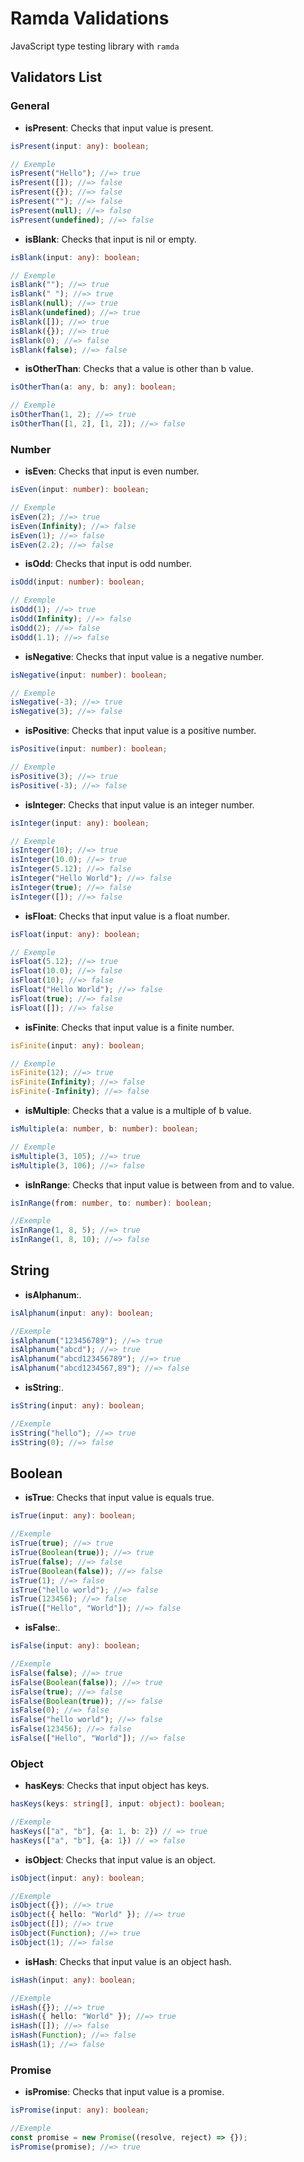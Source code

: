 # Ramda Validations

JavaScript type testing library with `ramda`

## Validators List

### General

- **isPresent**: Checks that input value is present.

```typescript
isPresent(input: any): boolean;

// Exemple
isPresent("Hello"); //=> true
isPresent([]); //=> false
isPresent({}); //=> false
isPresent(""); //=> false
isPresent(null); //=> false
isPresent(undefined); //=> false
```

- **isBlank**: Checks that input is nil or empty.

```typescript
isBlank(input: any): boolean;

// Exemple
isBlank(""); //=> true
isBlank(" "); //=> true
isBlank(null); //=> true
isBlank(undefined); //=> true
isBlank([]); //=> true
isBlank({}); //=> true
isBlank(0); //=> false
isBlank(false); //=> false
```

- **isOtherThan**: Checks that a value is other than b value.

```typescript
isOtherThan(a: any, b: any): boolean;

// Exemple
isOtherThan(1, 2); //=> true
isOtherThan([1, 2], [1, 2]); //=> false
```

### Number

- **isEven**: Checks that input is even number.

```typescript
isEven(input: number): boolean;

// Exemple
isEven(2); //=> true
isEven(Infinity); //=> false
isEven(1); //=> false
isEven(2.2); //=> false
```

- **isOdd**: Checks that input is odd number.

```typescript
isOdd(input: number): boolean;

// Exemple
isOdd(1); //=> true
isOdd(Infinity); //=> false
isOdd(2); //=> false
isOdd(1.1); //=> false
```

- **isNegative**: Checks that input value is a negative number.

```typescript
isNegative(input: number): boolean;

// Exemple
isNegative(-3); //=> true
isNegative(3); //=> false
```

- **isPositive**: Checks that input value is a positive number.

```typescript
isPositive(input: number): boolean;

// Exemple
isPositive(3); //=> true
isPositive(-3); //=> false
```

- **isInteger**: Checks that input value is an integer number.

```typescript
isInteger(input: any): boolean;

// Exemple
isInteger(10); //=> true
isInteger(10.0); //=> true
isInteger(5.12); //=> false
isInteger("Hello World"); //=> false
isInteger(true); //=> false
isInteger([]); //=> false
```

- **isFloat**: Checks that input value is a float number.

```typescript
isFloat(input: any): boolean;

// Exemple
isFloat(5.12); //=> true
isFloat(10.0); //=> false
isFloat(10); //=> false
isFloat("Hello World"); //=> false
isFloat(true); //=> false
isFloat([]); //=> false
```

- **isFinite**: Checks that input value is a finite number.

```typescript
isFinite(input: any): boolean;

// Exemple
isFinite(12); //=> true
isFinite(Infinity); //=> false
isFinite(-Infinity); //=> false
```

- **isMultiple**: Checks that a value is a multiple of b value.

```typescript
isMultiple(a: number, b: number): boolean;

// Exemple
isMultiple(3, 105); //=> true
isMultiple(3, 106); //=> false
```

- **isInRange**: Checks that input value is between from and to value.

```typescript
isInRange(from: number, to: number): boolean;

//Exemple
isInRange(1, 8, 5); //=> true
isInRange(1, 8, 10); //=> false
```

## String

- **isAlphanum**:.

```typescript
isAlphanum(input: any): boolean;

//Exemple
isAlphanum("123456789"); //=> true
isAlphanum("abcd"); //=> true
isAlphanum("abcd123456789"); //=> true
isAlphanum("abcd1234567,89"); //=> false
```

- **isString**:.

```typescript
isString(input: any): boolean;

//Exemple
isString("hello"); //=> true
isString(0); //=> false
```

## Boolean

- **isTrue**: Checks that input value is equals true.

```typescript
isTrue(input: any): boolean;

//Exemple
isTrue(true); //=> true
isTrue(Boolean(true)); //=> true
isTrue(false); //=> false
isTrue(Boolean(false)); //=> false
isTrue(1); //=> false
isTrue("hello world"); //=> false
isTrue(123456); //=> false
isTrue(["Hello", "World"]); //=> false
```

- **isFalse**:.

```typescript
isFalse(input: any): boolean;

//Exemple
isFalse(false); //=> true
isFalse(Boolean(false)); //=> true
isFalse(true); //=> false
isFalse(Boolean(true)); //=> false
isFalse(0); //=> false
isFalse("hello world"); //=> false
isFalse(123456); //=> false
isFalse(["Hello", "World"]); //=> false
```

### Object

- **hasKeys**: Checks that input object has keys.

```typescript
hasKeys(keys: string[], input: object): boolean;

//Exemple
hasKeys(["a", "b"], {a: 1, b: 2}) // => true
hasKeys(["a", "b"], {a: 1}) // => false
```

- **isObject**: Checks that input value is an object.

```typescript
isObject(input: any): boolean;

//Exemple
isObject({}); //=> true
isObject({ hello: "World" }); //=> true
isObject([]); //=> true
isObject(Function); //=> true
isObject(1); //=> false
```

- **isHash**: Checks that input value is an object hash.

```typescript
isHash(input: any): boolean;

//Exemple
isHash({}); //=> true
isHash({ hello: "World" }); //=> true
isHash([]); //=> false
isHash(Function); //=> false
isHash(1); //=> false
```

### Promise

- **isPromise**: Checks that input value is a promise.

```typescript
isPromise(input: any): boolean;

//Exemple
const promise = new Promise((resolve, reject) => {});
isPromise(promise); //=> true
```
